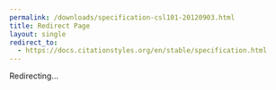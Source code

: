 ```yaml
---
permalink: /downloads/specification-csl101-20120903.html
title: Redirect Page
layout: single
redirect_to:
  - https://docs.citationstyles.org/en/stable/specification.html
---
```


Redirecting...